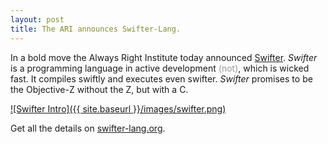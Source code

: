 ```yaml
---
layout: post
title: The ARI announces Swifter-Lang.
---
```


In a bold move the Always Right Institute today announced
[Swifter](http://swifter-lang.org/).
*Swifter* is a programming language in active development
<span style="color: #999">(not)</span>,
which is wicked fast. It compiles swiftly and executes even
swifter. *Swifter* promises to be the Objective-Z without the Z,
but with a C.

[![Swifter Intro]({{ site.baseurl }}/images/swifter.png)](http://swifter-lang.org/)

Get all the details on [swifter-lang.org](http://swifter-lang.org/).